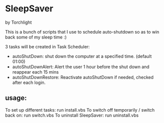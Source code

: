 # SleepSaver

by Torchlight

This is a bunch of scripts that I use to schedule auto-shutdown so as to win back some of my sleep time :)

3 tasks will be created in Task Scheduler:
* autoShutDown: 		shut down the computer at a specified time. (default 01:00)
* autoShutDownAlert: 	Alert the user 1 hour before the shut down and reappear each 15 mins
* autoShutDownRestore:	Reactivate autoShutDown if needed, checked after each login.

## usage:

To set up different tasks: 
	run install.vbs
To switch off temporarily / switch back on: 
	run switch.vbs
To uninstall SleepSaver:
	run uninstall.vbs
